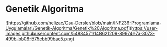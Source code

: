 # Genetik Algoritma

![https://github.com/helizac/Gsu-Dersler/blob/main/INF236-Programlama-Uygulamalari/Genetik-Algoritma/Genetik%20Algoritma.pdf](https://user-images.githubusercontent.com/54884571/148621209-89974e7a-3073-499b-bb08-575ebb99bae5.png)
